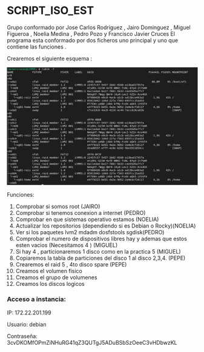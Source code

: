 # SCRIPT_ISO_EST
Grupo conformado por Jose Carlos Rodriguez , Jairo Dominguez , Miguel Figueroa , Noelia Medina , Pedro Pozo y Francisco Javier Cruces 
El programa esta conformado por dos ficheros uno principal y uno que contiene las funciones .

Crearemos el siguiente esquema :

![](./LVM_R5.png)

Funciones:
1. Comprobar si somos root (JAIRO)
2. Comprobar si tenemos conexion a internet (PEDRO)
3. Comprobar en que sistemas operativo estamos (NOELIA)
4. Actualizar los repositorios (dependiendo si es Debian o Rocky)(NOELIA)
5. Ver si los paquetes lvm2 mdadm dosfstools sgdisk(PEDRO)
6. Comprobar el numero de dispositivos libres hay y ademas que estos esten vacios (Necesitamos 4 ) (MIGUEL)
7. Si hay 4 , particionaremos 1 disco como en la practica 5 (MIGUEL)
8. Copiaremos la tabla de particiones del disco 1 al disco 2,3,4. (PEPE)
9. Crearemos el raid 5 , 4to disco spare (PEPE)
10. Creamos el volumen fisico
11. Creamos el grupo de volumenes
12. Creamos los discos logicos 


### Acceso a instancia:
IP: 172.22.201.199

Usuario: debian

Contraseña: 3cvDKOMfOPmZiNHuRG41qZ3QUTgJ5ADuBSbSzOeeC3vHDbwzKL
